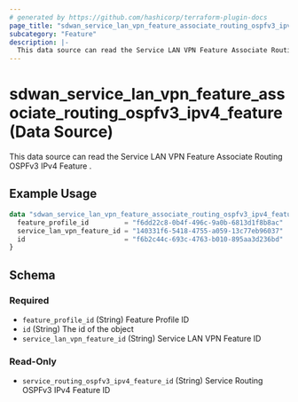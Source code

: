 ```yaml
---
# generated by https://github.com/hashicorp/terraform-plugin-docs
page_title: "sdwan_service_lan_vpn_feature_associate_routing_ospfv3_ipv4_feature Data Source - terraform-provider-sdwan"
subcategory: "Feature"
description: |-
  This data source can read the Service LAN VPN Feature Associate Routing OSPFv3 IPv4 Feature .
---
```


# sdwan_service_lan_vpn_feature_associate_routing_ospfv3_ipv4_feature (Data Source)

This data source can read the Service LAN VPN Feature Associate Routing OSPFv3 IPv4 Feature .

## Example Usage

```terraform
data "sdwan_service_lan_vpn_feature_associate_routing_ospfv3_ipv4_feature" "example" {
  feature_profile_id         = "f6dd22c8-0b4f-496c-9a0b-6813d1f8b8ac"
  service_lan_vpn_feature_id = "140331f6-5418-4755-a059-13c77eb96037"
  id                         = "f6b2c44c-693c-4763-b010-895aa3d236bd"
}
```

<!-- schema generated by tfplugindocs -->
## Schema

### Required

- `feature_profile_id` (String) Feature Profile ID
- `id` (String) The id of the object
- `service_lan_vpn_feature_id` (String) Service LAN VPN Feature ID

### Read-Only

- `service_routing_ospfv3_ipv4_feature_id` (String) Service Routing OSPFv3 IPv4 Feature ID
